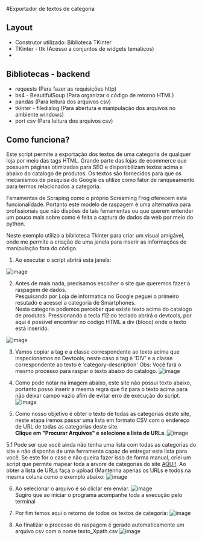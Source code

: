 #Exportador de textos de categoria

## Layout
- Construtor utilizado: Biblioteca TKinter
- TKinter - ttk (Acesso a conjuntos de widgets tematicos)
- 
## Bibliotecas - backend
- requests (Para fazer as requisições http)
- bs4 - BeautifulSoup (Para organizar o código de retorno HTML)
- pandas (Para leitura dos arquivos csv)
- tkinter - filedialog (Para abertura e manipulação dos arquivos no ambiente windows)
- port csv (Para leitura dos arquivos csv)

## Como funciona?
Este script permite a exportação dos textos de uma categoria de qualquer loja por meio das tags HTML.
Grande parte das lojas de ecommerce que possuem páginas otimizadas para SEO e disponibilizam textos acima e abaixo do catalogo de produtos.
Os textos são fornecidos para que os mecanismos de pesquisa do Google os utilize como fator de ranqueamento para termos relacionados a categoria.

Ferramentas de Scraping como o próprio Screaming Frog oferecem esta funcionalidade. Portanto este modelo de raspagem é uma alternativa 
para profissionais que não dispões de tais ferramentas ou que querem entender um pouco mais sobre como é feita a captura de dados da web por meio do python.

Neste exemplo utilizo a biblioteca Tkinter para criar um visual amigável, onde me permite a criação de uma janela para inserir as informações de manipulação 
fora do código.

1. Ao executar o script abrirá esta janela:

![image](https://user-images.githubusercontent.com/59829877/209569399-16e9d699-af69-4bd7-998b-d7aa5e415186.png)

2. Antes de mais nada, precisamos escolher o site que queremos fazer a raspagem de dados.<br>
Pesquisando por Loja de informatica no Google peguei o primeiro resutado e acessei a categoria de Smartphones.<br>
Nesta categoria podemos perceber que existe texto acima do catalogo de produtos. Pressionando a tecla f12 do teclado abrirá o devtools, por aqui é possivel encontrar no código HTML a div (bloco) onde o texto está inserido.<br>

![image](https://user-images.githubusercontent.com/59829877/209568746-8ba439e9-5253-4162-9f0e-8254dc6b167c.png)

3. Vamos copiar a tag e a classe correspondente ao texto acima que inspecionamos no Devtools, neste caso a tag é 'DIV' e a classe correspondente ao texto é 'category-description'
 Obs: Você fará o mesmo processo para raspar o texto abaixo do catalogo. 
![image](https://user-images.githubusercontent.com/59829877/209569851-a3c0974a-e706-4276-8cf0-c5cbf8358f90.png)

4. Como pode notar na imagem abaixo, este site não possui texto abaixo, portanto posso inserir a mesma regra que fiz para o texto acima para não deixar campo vazio afim de evitar erro de execução do script.
![image](https://user-images.githubusercontent.com/59829877/209569796-37cd0cfb-f4ce-4c61-8d1f-3a7c69288496.png)

5. Como nosso objetivo é obter o texto de todas as categorias deste site, neste etapa iremos passar uma lista em formato CSV com o endereço de URL de todas as categorias deste site. 
<br><strong>Clique em "Procurar Arquivos" e selecione a lista de URLs. </strong>
![image](https://user-images.githubusercontent.com/59829877/209571636-2cd57878-179f-46b4-8321-3b9521a2461d.png)

5.1 Pode ser que você ainda não tenha uma lista com todas as categorias do site e não disponha de uma ferramenta capaz de entregar esta lista para você. 
Se este for o caso e não queira fazer isso de forma manual, criei um script que permite mapear toda a arvore de categorias do site [AQUI!](url).
Ao obter a lista de URLs faça o upload (Mantenha apenas os URLs e todos na mesma coluna como o exemplo abaixo:
![image](https://user-images.githubusercontent.com/59829877/209572763-e251bd67-23b4-48b9-a2bd-dbd6dc3ad08e.png)

6. Ao selecionar o arquivo é só cliclar em enviar.
![image](https://user-images.githubusercontent.com/59829877/209584129-af8f9bcd-d400-4517-989a-41748fa85f6f.png)
<br>Sugiro que ao iniciar o programa acompanhe toda a execução pelo terminal

7. Por fim temos aqui o retorno de todos os textos de categoria:
 ![image](https://user-images.githubusercontent.com/59829877/209584094-e82251ac-7dcc-423a-ac8e-97d509d2a3f0.png)
 
8. Ao finalizar o processo de raspagem é gerado automaticamente um arquivo csv com o nome texto_Xpath.csv
![image](https://user-images.githubusercontent.com/59829877/209573636-790aa170-177a-4f70-a6d5-d9927e798da3.png)

